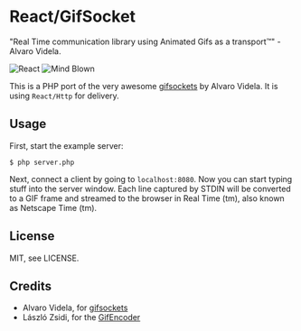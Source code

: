 # React/GifSocket

"Real Time communication library using Animated Gifs as a transport™" - Alvaro
Videla.

![React](https://raw.github.com/react-php/gifsocket/master/doc/react.png)
![Mind Blown](https://raw.github.com/react-php/gifsocket/master/doc/mybrain.gif)

This is a PHP port of the very awesome
[gifsockets](https://github.com/videlalvaro/gifsockets) by Alvaro Videla. It
is using `React/Http` for delivery.

## Usage

First, start the example server:

    $ php server.php

Next, connect a client by going to `localhost:8080`. Now you can start typing
stuff into the server window. Each line captured by STDIN will be converted to
a GIF frame and streamed to the browser in Real Time (tm), also known as
Netscape Time (tm).

## License

MIT, see LICENSE.

## Credits

* Alvaro Videla, for [gifsockets](https://github.com/videlalvaro/gifsockets)
* László Zsidi, for the [GifEncoder](http://www.phpclasses.org/package/3163-PHP-Generate-GIF-animations-from-a-set-of-GIF-images.html)
